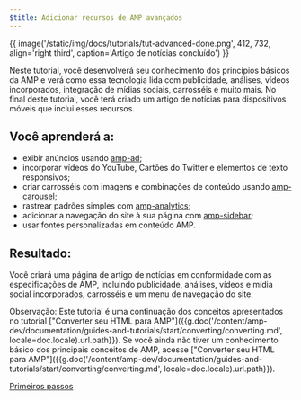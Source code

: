 ```yaml
---
$title: Adicionar recursos de AMP avançados
---
```


{{ image('/static/img/docs/tutorials/tut-advanced-done.png', 412, 732, align='right third', caption='Artigo de notícias concluído') }}

Neste tutorial, você desenvolverá seu conhecimento dos princípios básicos da AMP e verá como essa tecnologia lida com publicidade, análises, vídeos incorporados, integração de mídias sociais, carrosséis e muito mais. No final deste tutorial, você terá criado um artigo de notícias para dispositivos móveis que inclui esses recursos.

## Você aprenderá a:

- exibir anúncios usando [amp-ad](/pt_br/docs/reference/components/amp-ad.html);
- incorporar vídeos do YouTube, Cartões do Twitter e elementos de texto responsivos;
- criar carrosséis com imagens e combinações de conteúdo usando [amp-carousel](/pt_br/docs/reference/components/amp-carousel.html);
- rastrear padrões simples com [amp-analytics](/pt_br/docs/reference/components/amp-analytics.html);
- adicionar a navegação do site à sua página com [amp-sidebar](/pt_br/docs/reference/components/amp-sidebar.html);
- usar fontes personalizadas em conteúdo AMP.

## Resultado:

Você criará uma página de artigo de notícias em conformidade com as especificações de AMP, incluindo publicidade, análises, vídeos e mídia social incorporados, carrosséis e um menu de navegação do site.

Observação: Este tutorial é uma continuação dos conceitos apresentados no tutorial ["Converter seu HTML para AMP"]({{g.doc('/content/amp-dev/documentation/guides-and-tutorials/start/converting/converting.md', locale=doc.locale).url.path}}). Se você ainda não tiver um conhecimento básico dos principais conceitos de AMP, acesse ["Converter seu HTML para AMP"]({{g.doc('/content/amp-dev/documentation/guides-and-tutorials/start/converting/converting.md', locale=doc.locale).url.path}}).

<div class="start-button">
<a class="button" href="{{g.doc('/content/docs/fundamentals/add_advanced/setting_up.md', locale=doc.locale).url.path}}"><span class="arrow-next">Primeiros passos</span></a>
</div>

